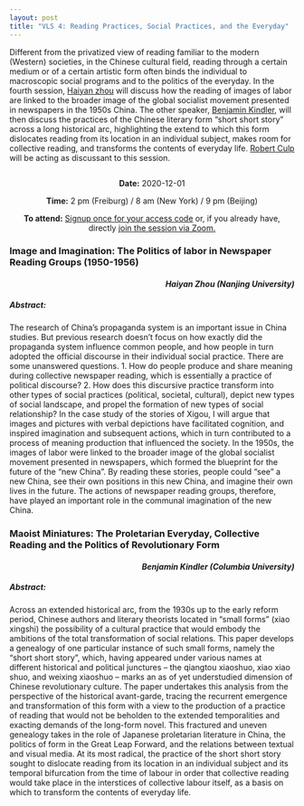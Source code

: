 ```yaml
---
layout: post
title: "VLS 4: Reading Practices, Social Practices, and the Everyday"
---
```

<div class="row">
    <div class="6u 12u$(small)">
        <p>
            Different from the privatized view of reading familiar to the modern (Western) societies, in the Chinese cultural field, reading through a certain medium or of a certain artistic form often binds the individual to macroscopic social programs and to the politics of the everyday. In the fourth session, <a href="https://jc.nju.edu.cn/b1/6e/c17858a176494/page.htm">Haiyan zhou</a> will discuss how the reading of images of labor are linked to the broader image of the global socialist movement presented in newspapers in the 1950s China. The other speaker, <a href="http://ealac.columbia.edu/benjamin-kindler/">Benjamin Kindler</a>, will then discuss the practices of the Chinese literary form “short short story” across a long historical arc, highlighting the extend to which this form dislocates reading from its location in an individual subject, makes room for collective reading, and transforms the contents of everyday life. <a href="https://www.bard.edu/faculty/details/?id=229">Robert Culp</a> will be acting as discussant to this session.
        </p>
    </div>
    <div class="6u 12u$(small)">
        <span class="image fit"><img src="{{ site.baseurl }}/assets/images/pic_session_4.jpg" alt=""/></span>
    </div>
</div>
<div class="box">
    <p style="text-align: center;">
        <b>Date:</b> 2020-12-01
    </p>    
    <p style="text-align: center;">
        <b>Time:</b> 2 pm (Freiburg) / 8 am (New York) / 9 pm (Beijing)
    </p>
    <p style="text-align: center;">
        <b>To attend:</b> <a class="button special small icon fa-envelope-open" href="mailto:readchinalectureseries@gmail.com">Signup once for your access code</a> or, if you already have, directly
        <a class="button special small icon fa-video-camera" href="https://uni-freiburg.zoom.us/j/83487054977">join the session via Zoom.</a>
    </p>
</div>
<div class="row">
    <div class="6u 12u$(small)">
        <h3>Image and Imagination: The Politics of labor in Newspaper Reading Groups (1950-1956)</h3>
        <h4 style="text-align: right"><i>Haiyan Zhou (Nanjing University)</i></h4>
        <h5> Abstract:</h5>
        <p>
            The research of China’s propaganda system is an important issue in China studies. But previous research doesn’t focus on how exactly did the propaganda system influence common people, and how people in turn adopted the official discourse in their individual social practice. There are some unanswered questions. 1. How do people produce and share meaning during collective newspaper reading, which is essentially a practice of political discourse? 2. How does this discursive practice transform into other types of social practices (political, societal, cultural), depict new types of social landscape, and propel the formation of new types of social relationship? In the case study of the stories of Xigou, I will argue that images and pictures with verbal depictions have facilitated cognition, and inspired imagination and subsequent actions, which in turn contributed to a process of meaning production that influenced the society. In the 1950s, the images of labor were linked to the broader image of the global socialist movement presented in newspapers, which formed the blueprint for the future of the “new China”. By reading these stories, people could “see” a new China, see their own positions in this new China, and imagine their own lives in the future. The actions of newspaper reading groups, therefore, have played an important role in the communal imagination of the new China.
        </p>
    </div>
    <div class="6u$ 12u$(small)">
        <h3>Maoist Miniatures: The Proletarian Everyday, Collective Reading and the Politics of Revolutionary Form</h3>
        <h4 style="text-align: right"><i>Benjamin Kindler (Columbia University)</i></h4>
        <h5> Abstract:</h5>
        <p>
            Across an extended historical arc, from the 1930s up to the early reform period, Chinese authors and literary theorists located in “small forms” (xiao xingshi) the possibility of a cultural practice that would embody the ambitions of the total transformation of social relations. This paper develops a genealogy of one particular instance of such small forms, namely the “short short story”, which, having appeared under various names at different historical and political junctures – the qiangtou xiaoshuo, xiao xiao shuo, and weixing xiaoshuo – marks an as of yet understudied dimension of Chinese revolutionary culture. The paper undertakes this analysis from the perspective of the historical avant-garde, tracing the recurrent emergence and transformation of this form with a view to the production of a practice of reading that would not be beholden to the extended temporalities and exacting demands of the long-form novel. This fractured and uneven genealogy takes in the role of Japanese proletarian literature in China, the politics of form in the Great Leap Forward, and the relations between textual and visual media. At its most radical, the practice of the short short story sought to dislocate reading from its location in an individual subject and its temporal bifurcation from the time of labour in order that collective reading would take place in the interstices of collective labour itself, as a basis on which to transform the contents of everyday life.
        </p>
    </div>
</div>


